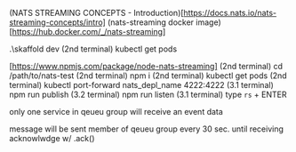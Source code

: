 (NATS STREAMING CONCEPTS - Introduction)[https://docs.nats.io/nats-streaming-concepts/intro]
(nats-streaming docker image)[https://hub.docker.com/_/nats-streaming]

.\skaffold dev
(2nd terminal) kubectl get pods

[https://www.npmjs.com/package/node-nats-streaming]
(2nd terminal) cd /path/to/nats-test
(2nd terminal) npm i
(2nd terminal) kubectl get pods
(2nd terminal) kubectl port-forward nats_depl_name 4222:4222
(3.1 terminal) npm run publish
(3.2 terminal) npm run listen
(3.1 terminal) type `rs` + ENTER

only one service in qeueu group will receive an event data

message will be sent member of qeueu group every 30 sec. until receiving acknowlwdge w/ .ack()